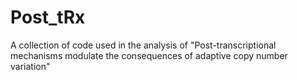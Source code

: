 # Post_tRx
A collection of code used in the analysis of "Post-transcriptional mechanisms modulate the consequences of adaptive copy number variation"
